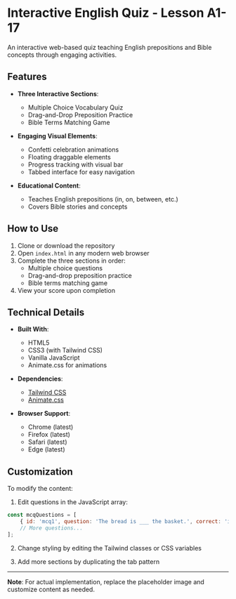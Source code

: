 # Interactive English Quiz - Lesson A1-17


An interactive web-based quiz teaching English prepositions and Bible concepts through engaging activities.

## Features

- **Three Interactive Sections**:
  - Multiple Choice Vocabulary Quiz
  - Drag-and-Drop Preposition Practice
  - Bible Terms Matching Game
  
- **Engaging Visual Elements**:
  - Confetti celebration animations
  - Floating draggable elements
  - Progress tracking with visual bar
  - Tabbed interface for easy navigation

- **Educational Content**:
  - Teaches English prepositions (in, on, between, etc.)
  - Covers Bible stories and concepts

## How to Use

1. Clone or download the repository
2. Open `index.html` in any modern web browser
3. Complete the three sections in order:
   - Multiple choice questions
   - Drag-and-drop preposition practice
   - Bible terms matching game
4. View your score upon completion


## Technical Details

- **Built With**:
  - HTML5
  - CSS3 (with Tailwind CSS)
  - Vanilla JavaScript
  - Animate.css for animations

- **Dependencies**:
  - [Tailwind CSS](https://tailwindcss.com/)
  - [Animate.css](https://animate.style/)

- **Browser Support**:
  - Chrome (latest)
  - Firefox (latest)
  - Safari (latest)
  - Edge (latest)

## Customization

To modify the content:

1. Edit questions in the JavaScript array:
```javascript
const mcqQuestions = [
    { id: 'mcq1', question: 'The bread is ___ the basket.', correct: 'in' },
    // More questions...
];
```

2. Change styling by editing the Tailwind classes or CSS variables

3. Add more sections by duplicating the tab pattern


---

**Note**: For actual implementation, replace the placeholder image and customize content as needed.
